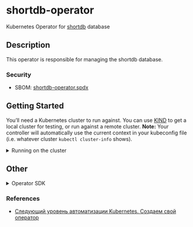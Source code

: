 # shortdb-operator

Kubernetes Operator for [shortdb](./pkg/shortdb/README.md) database

## Description

This operator is responsible for managing the shortdb database.

### Security

- SBOM: [shortdb-operator.spdx](./docs/bom/shortdb-operator.spdx)

## Getting Started
You’ll need a Kubernetes cluster to run against. You can use [KIND](https://sigs.k8s.io/kind) to get a local cluster for testing, or run against a remote cluster.
**Note:** Your controller will automatically use the current context in your kubeconfig file (i.e. whatever cluster `kubectl cluster-info` shows).

<details><summary>Running on the cluster</summary>
<p>

### Running on the cluster
1. Install Instances of Custom Resources:

```sh
kubectl apply -n default --prune --applyset=shortdb-operator -f config/samples/
```

2. Build and push your image to the location specified by `IMG`:
	
```sh
make docker-build docker-push IMG=<some-registry>/shortdb-operator:tag
```
	
3. Deploy the controller to the cluster with the image specified by `IMG`:

```sh
make deploy IMG=<some-registry>/shortdb-operator:tag
```

### Uninstall CRDs
To delete the CRDs from the cluster:

```sh
make uninstall
```

### Undeploy controller
UnDeploy the controller to the cluster:

```sh
make undeploy
```

</details>

## Other

<details><summary>Operator SDK</summary>
<p>

### How it works
This project aims to follow the Kubernetes [Operator pattern](https://kubernetes.io/docs/concepts/extend-kubernetes/operator/)

It uses [Controllers](https://kubernetes.io/docs/concepts/architecture/controller/) 
which provides a reconcile function responsible for synchronizing resources untile the desired state is reached on the cluster 

### Test It Out
1. Install the CRDs into the cluster:

```sh
make install
```

2. Run your controller (this will run in the foreground, so switch to a new terminal if you want to leave it running):

```sh
make run
```

**NOTE:** You can also run this in one step by running: `make install run`

### Modifying the API definitions
If you are editing the API definitions, generate the manifests such as CRs or CRDs using:

```sh
make manifests
```

**NOTE:** Run `make --help` for more information on all potential `make` targets

More information can be found via the [Kubebuilder Documentation](https://book.kubebuilder.io/introduction.html)

</details>

### References

- [Следующий уровень автоматизации Kubernetes. Создаем свой оператор](https://habr.com/ru/company/otus/blog/669806/)
